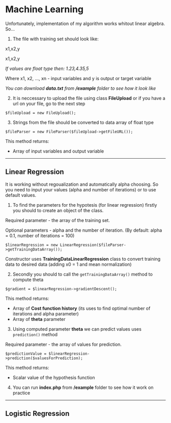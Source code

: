 # Machine Learning

Unfortunately, implementation of my algorithm works whitout linear algebra. So...

1. The file with training set should look like:

x1,x2,y

x1,x2,y

*If values are float type then: 1.23,4.35,5*

Where x1, x2, ..., xn - input variables and y is output or target variable

*You can download **data.txt** from **/example** folder to see how it look like*

2. It is neccessary to upload the file using class **FileUpload** or if you have a url on your file, go to the next step
```
$fileUpload = new FileUpload();
```
3. Strings from the file should be converted  to data array of float type
```
$fileParser = new FileParser($fileUpload->getFileURL());
```

This method returns:
* Array of input variables and output variable
***
## Linear Regression

It is working without regoualization and automatically alpha choosing. So you need to input your values (alpha and number of iterations) or to use default values.

1. To find the parameters for the hypotesis (for linear regression) firstly you should to create an object of the class.

Required parameter - the array of the training set.

Optional parameters - alpha and the number of iteration. (By default: alpha = 0.1, number of iterations = 100)

```
$linearRegression = new LinearRegression($fileParser->getTrainingDataArray());
```

Constructor uses **TrainingDataLinearRegression** class to convert training data to desired data (adding x0 = 1 and mean normalization)

2. Secondly you should to call the ```getTrainingDataArray()``` method to compute theta

```
$gradient = $linearRegression->gradientDescent();
```

This method returns:
* Array of **Cost function history** (its uses to find optimal number of iterations and alpha parameter)
* Array of **theta** parameter


3. Using computed parameter **theta** we can predict values uses ```prediction()``` method

Required parameter - the array of values for prediction.

```
$predictionValue = $linearRegression->prediction($valuesForPrediction);
```

This method returns:
* Scalar value of the hypothesis function

4. You can run **index.php** from **/example** folder to see how it work on practice
***
## Logistic Regression
